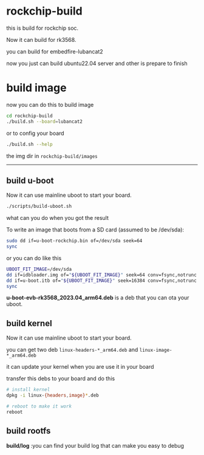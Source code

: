 # rockchip-build
this is build for rockchip soc.

Now it can build for rk3568.

you can build for embedfire-lubancat2

now you just can build ubuntu22.04 server and other is prepare to finish 
# build image
now you can do this to build image

```bash
cd rockchip-build
./build.sh --board=lubancat2
```

or to config your board

```bash
./build.sh --help
```

the img dir in ``rockchip-build/images``

----
 
## build u-boot
Now it can use mainline uboot to start your board.

```bash
./scripts/build-uboot.sh
```
what can you do when you got the result 

To write an image that boots from a SD card (assumed to be /dev/sda):

```bash
sudo dd if=u-boot-rockchip.bin of=/dev/sda seek=64
sync
```

or you can do like this

```bash
UBOOT_FIT_IMAGE=/dev/sda
dd if=idbloader.img of="${UBOOT_FIT_IMAGE}" seek=64 conv=fsync,notrunc
dd if=u-boot.itb of="${UBOOT_FIT_IMAGE}" seek=16384 conv=fsync,notrunc
sync
```

**u-boot-evb-rk3568_2023.04_arm64.deb** is a deb that you can ota your uboot.

## build kernel
Now it can use mainline uboot to start your board.

you can get two deb ``linux-headers-*_arm64.deb`` and ``linux-image-*_arm64.deb``

it can update your kernel when you are use it in your board 

transfer this debs to your board and do this 

```bash
# install kernel
dpkg -i linux-{headers,image}*.deb

# reboot to make it work
reboot 
```

## build rootfs

**build/log** :you can find your build log that can make you easy to debug




